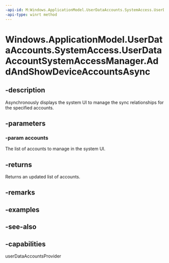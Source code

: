 ```yaml
---
-api-id: M:Windows.ApplicationModel.UserDataAccounts.SystemAccess.UserDataAccountSystemAccessManager.AddAndShowDeviceAccountsAsync(Windows.Foundation.Collections.IIterable{Windows.ApplicationModel.UserDataAccounts.SystemAccess.DeviceAccountConfiguration})
-api-type: winrt method
---
```


<!-- Method syntax
public Windows.Foundation.IAsyncOperation<Windows.Foundation.Collections.IVectorView<string>> AddAndShowDeviceAccountsAsync(Windows.Foundation.Collections.IIterable<Windows.ApplicationModel.UserDataAccounts.SystemAccess.DeviceAccountConfiguration> accounts)
-->

# Windows.ApplicationModel.UserDataAccounts.SystemAccess.UserDataAccountSystemAccessManager.AddAndShowDeviceAccountsAsync

## -description
Asynchronously displays the system UI to manage the sync relationships for the specified accounts.

## -parameters
### -param accounts
The list of accounts to manage in the system UI.

## -returns
Returns an updated list of accounts.

## -remarks

## -examples

## -see-also


## -capabilities
userDataAccountsProvider